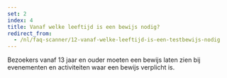 ```yaml
---
set: 2
index: 4
title: Vanaf welke leeftijd is een bewijs nodig?
redirect_from: 
  - /nl/faq-scanner/12-vanaf-welke-leeftijd-is-een-testbewijs-nodig
---
```

Bezoekers vanaf 13 jaar en ouder moeten een bewijs laten zien bij evenementen en activiteiten waar een bewijs verplicht is.
